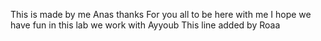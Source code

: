 This is made by me Anas 
thanks For you all to be here with me 
I hope we have fun in this lab 
we work with Ayyoub 
This line added by Roaa